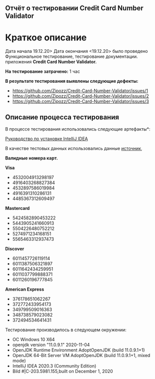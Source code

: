 ## **Отчёт о тестировании Credit Card Number Validator**

# **Краткое описание**

Дата начала 19.12.20> Дата окончания <19.12.20> было проведено Функциональное тестирование, тестирование документации. приложения **Credit Card Number Validator.**

**На тестирование затрачено:** 1 час

**В результате тестирования выявлены следующие дефекты:**

* https://github.com/Zipozz/Credit-Card-Number-Validator/issues/1
* https://github.com/Zipozz/Credit-Card-Number-Validator/issues/2
* https://github.com/Zipozz/Credit-Card-Number-Validator/issues/3

## **Описание процесса тестирования**

В процессе тестирования использовались следующие артефакты*:

[Руководство по установке IntelliJ IDEA](https://github.com/netology-code/javaqa-homeworks/blob/master/intro/idea.md)

В качестве тестовых данных использовались данные [источник](https://www.getcreditcardnumbers.com/generated-credit-card-numbers),
 
**Валидные номера карт.**

 **Visa**
* 4532004913298197
* 4916403268827384
* 4532897586019984
* 4916391310286131
* 4485367312609497
 
 **Mastercard**
* 5424582890453222
* 5443905241660913
* 5504226480752212
* 5274971234168151
* 5565463312937473

 **Discover**
* 6011457726119114
* 6011387506321897
* 6011642434259951
* 6011037799888371
* 6011260196777845

**American Express**
* 376178651062267
* 372772433954173
* 349799509016363
* 348738579023082
* 372494534641431

Тестирование производилось в следующем окружении:

* ОС Windows 10 X64
* openjdk version "11.0.9.1" 2020-11-04
* OpenJDK Runtime Environment AdoptOpenJDK (build 11.0.9.1+1)
* OpenJDK 64-Bit Server VM AdoptOpenJDK (build 11.0.9.1+1, mixed mode)
* IntelliJ IDEA 2020.3 (Community Edition)
* Bild #|C-203.5981.155,built on December 1, 2020

